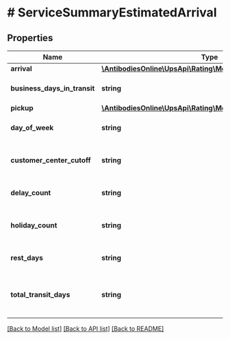 # # ServiceSummaryEstimatedArrival

## Properties

Name | Type | Description | Notes
------------ | ------------- | ------------- | -------------
**arrival** | [**\AntibodiesOnline\UpsApi\Rating\Model\EstimatedArrivalArrival**](EstimatedArrivalArrival.md) |  |
**business_days_in_transit** | **string** | Number of business days from Origin to Destination Locations. |
**pickup** | [**\AntibodiesOnline\UpsApi\Rating\Model\EstimatedArrivalPickup**](EstimatedArrivalPickup.md) |  |
**day_of_week** | **string** | Day of week for arrival. Valid values are: MONTUEWEDTHUFRISAT |
**customer_center_cutoff** | **string** | Customer Service call time. Returned for domestic as well as international requests. | [optional]
**delay_count** | **string** | Number of days delayed at customs. Returned for International requests. | [optional]
**holiday_count** | **string** | Number of National holidays during transit. Returned for International requests. | [optional]
**rest_days** | **string** | Number of rest days, i.e. non movement. Returned for International requests. | [optional]
**total_transit_days** | **string** | The total number of days in transit from one location to the next. Returned for International requests. | [optional]

[[Back to Model list]](../../README.md#models) [[Back to API list]](../../README.md#endpoints) [[Back to README]](../../README.md)
